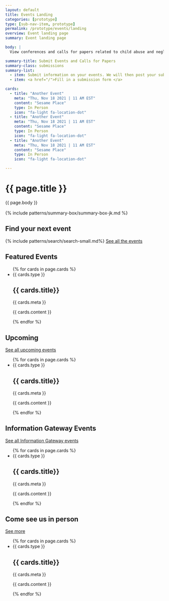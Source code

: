 ```yaml
---
layout: default
title: Events Landing
categories: [prototype]
type: [sub-nav-item, prototype]
permalink: /prototype/events/landing
overview: Event landing page
summary: Event landing page

body: |
  View conferences and calls for papers related to child abuse and neglect, child welfare, and adoption by month and/or state, or submit your conference. Child Welfare Information Gateway exhibit at many conferences throughout the country to provide free materials to the field.  

summary-title: Submit Events and Calls for Papers
summary-class: submissions
summary-list:
  - item: Submit information on your events. We will then post your submission to this website.
  - item: <a href="/">Fill in a submission form </a>

cards:
  - title: "Another Event"
    meta: "Thu, Nov 18 2021 | 11 AM EST"
    content: "Sesame Place"
    type: In Person
    icon: "fa-light fa-location-dot"
  - title: "Another Event"
    meta: "Thu, Nov 18 2021 | 11 AM EST"
    content: "Sesame Place"
    type: In Person
    icon: "fa-light fa-location-dot"
  - title: "Another Event"
    meta: "Thu, Nov 18 2021 | 11 AM EST"
    content: "Sesame Place"
    type: In Person
    icon: "fa-light fa-location-dot"

---
```


<div class="grid-container" markdown="1">
<div class="grid-row grid-gap-lg" markdown="1">
  <div class="grid-col-6"> 
    <h1>{{ page.title }}</h1>
    {{ page.body }} 
  </div>
  <div class="grid-col-6" style="margin-top: 1rem;"> {% include patterns/summary-box/summary-box-jk.md %} </div>
</div>
</div>

<div class="event-search-banner search-feature search-feature-variation" style="margin-top: 1rem;">
  <div class="grid-container">
    <h2>Find your next event</h2>
    {% include patterns/search/search-small.md%}
    <a href="/prototype/search/events">See all the events</a>
  </div>
</div>

<div class="event-group gray-wrapper">
    <div class="grid-container">
      <h2>Featured Events</h2>
      <ul class="usa-card-group">
      {% for cards in page.cards %}
        <li class="usa-card tablet:grid-col-4">
          <div class="usa-card__container event-card card-default">
          <span class="event_format"><i class="{{ cards.icon }}"></i> {{ cards.type }}</span>
            <div class="usa-card__header">
              <h2 class="usa-card__heading"> {{ cards.title}}
              </h2>
            </div>
            <div class="usa-card__body">
              <p>
                {{ cards.meta }}
              </p>
            </div>
            <div class="usa-card__footer">
              <p class="sponsor">{{ cards.content }}</p>
            </div>
          </div>
        </li>
      {% endfor %}
      </ul>
    </div>
</div>

<div class="event-group gray-wrapper">
    <div class="grid-container">
      <h2>Upcoming</h2>
      <div class="more-link"><a href="#">See all upcoming events</a><i class="fa-kit fa-navigate-next"></i></div>
      <ul class="usa-card-group">
      {% for cards in page.cards %}
        <li class="usa-card tablet:grid-col-4">
          <div class="usa-card__container event-card card-default">
          <span class="event_format"><i class="{{ cards.icon }}"></i> {{ cards.type }}</span>
            <div class="usa-card__header">
              <h2 class="usa-card__heading"> {{ cards.title}}
              </h2>
            </div>
            <div class="usa-card__body">
              <p>
                {{ cards.meta }}
              </p>
            </div>
            <div class="usa-card__footer">
              <p class="sponsor">{{ cards.content }}</p>
            </div>
          </div>
        </li>
      {% endfor %}
      </ul>
    </div>
</div>

<div class="event-group gray-wrapper">
    <div class="grid-container">
      <h2>Information Gateway Events</h2>
      <div class="more-link"><a href="#">See all Information Gateway events</a><i class="fa-kit fa-navigate-next"></i></div>
      <ul class="usa-card-group">
      {% for cards in page.cards %}
        <li class="usa-card tablet:grid-col-4">
          <div class="usa-card__container event-card card-default">
          <span class="event_format"><i class="{{ cards.icon }}"></i> {{ cards.type }}</span>
            <div class="usa-card__header">
              <h2 class="usa-card__heading"> {{ cards.title}}
              </h2>
            </div>
            <div class="usa-card__body">
              <p>
                {{ cards.meta }}
              </p>
            </div>
            <div class="usa-card__footer">
              <p class="sponsor">{{ cards.content }}</p>
            </div>
          </div>
        </li>
      {% endfor %}
      </ul>
    </div>
</div>

<div class="event-group gray-wrapper">
    <div class="grid-container">
      <h2>Come see us in person</h2>
      <div class="more-link"><a href="#">See more</a><i class="fa-kit fa-navigate-next"></i></div>
      <ul class="usa-card-group">
      {% for cards in page.cards %}
        <li class="usa-card tablet:grid-col-4">
          <div class="usa-card__container event-card card-default">
          <span class="event_format"><i class="{{ cards.icon }}"></i> {{ cards.type }}</span>
            <div class="usa-card__header">
              <h2 class="usa-card__heading"> {{ cards.title}}
              </h2>
            </div>
            <div class="usa-card__body">
              <p>
                {{ cards.meta }}
              </p>
            </div>
            <div class="usa-card__footer">
              <p class="sponsor">{{ cards.content }}</p>
            </div>
          </div>
        </li>
      {% endfor %}
      </ul>
    </div>
</div>